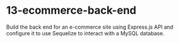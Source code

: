 # 13-ecommerce-back-end
Build the back end for an e-commerce site using Express.js API and configure it to use Sequelize to interact with a MySQL database.